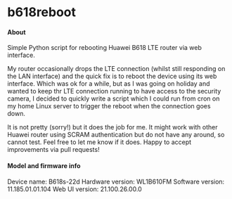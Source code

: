 # b618reboot
#### About
Simple Python script for rebooting Huawei B618 LTE router via web interface.

My router occasionally drops the LTE connection (whilst still responding on the LAN interface) and the quick fix is to reboot the device using its web interface. Which was ok for a while, but as I was going on holiday and wanted to keep thr LTE connection running to have access to the security camera, I decided to quickly write a script which I could run from cron on my home Linux server to trigger the reboot when the connection goes down. 

It is not pretty (sorry!) but it does the job for me. It might work with other Huawei router using SCRAM authentication but do not have any around, so cannot test. Feel free to let me know if it does.
Happy to accept improvements via pull requests!

#### Model and firmware info
Device name: B618s-22d
Hardware version: WL1B610FM
Software version: 11.185.01.01.104
Web UI version: 21.100.26.00.0

